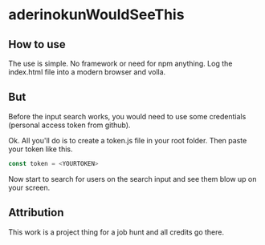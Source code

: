 # aderinokunWouldSeeThis

## How to use

The use is simple. No framework or need for npm anything. Log the index.html file into a modern browser and volla.

## But
Before the input search works, you would need to use some credentials (personal access token from github).

Ok. All you'll do is to create a token.js file in your root folder. Then paste your token like this.

```javascript
const token = <YOURTOKEN>
```

Now start to search for users on the search input and see them blow up on your screen.

## Attribution
This work is a project thing for a job hunt and all credits go there.
